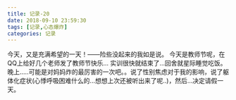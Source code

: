 ```yaml
---
title: 记录-20
date: 2018-09-10 23:59:30
tags: [记录,心态爆炸]
categories: 记录
---
```

今天，又是充满希望的一天！——险些没起来的我如是说。
今天是教师节呢，在QQ上给好几个老师发了教师节快乐...
实训很快就结束了…回舍就星际睡觉吃饭。
晚上.....可能是对妈妈炸的最厉害的一次吧。。说了性别焦虑对于我的影响，说了躯体化症状(心悸呼吸困难什么的...想想上次还被听出来了呢..)，然后...决定请假一天。

